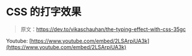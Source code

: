# CSS 的打字效果

> 原文：<https://dev.to/vikaschauhan/the-typing-effect-with-css-35gc>

Youtube: [https://www.youtube.com/embed/2LSArpiUA3k](https://www.youtube.com/embed/2LSArpiUA3k)